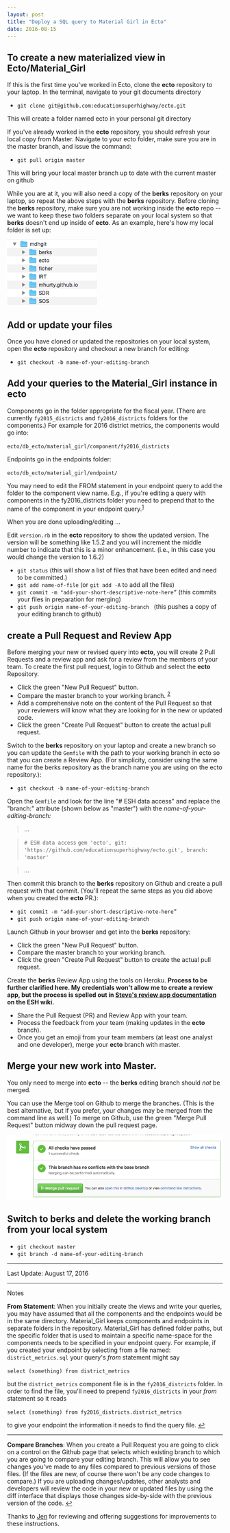 ```yaml
---
layout: post
title: "Deploy a SQL query to Material Girl in Ecto"
date: 2016-08-15
---
```


To create a new materialized view in Ecto/Material_Girl
--

If this is the first time you've worked in Ecto, clone the **ecto** repository to your laptop. 
In the terminal, navigate to your git documents directory

- `git clone git@github.com:educationsuperhighway/ecto.git`

This will create a folder named ecto in your personal git directory

If you've already worked in the **ecto** repository, you should refresh your local copy from Master. Navigate to your ecto folder, make sure you are in the master branch, and issue the command:

- `git pull origin master`

This will bring your local master branch up to date with the current master on github

While you are at it, you will also need a copy of the **berks** repository on your laptop, so repeat the above steps with the **berks** repository. Before cloning the **berks** repository, make sure you are not working inside the **ecto** repo -- we want to keep these two folders separate on your local system so that **berks** doesn't end up inside of **ecto**. As an example, here's how my local folder is set up:

![my git folders](/img/git-folders.png)

Add or update your files
------------------------

Once you have cloned or updated the repositories on your local system, open the **ecto** repository and checkout a new branch for editing:

- `git checkout -b name-of-your-editing-branch`

Add your queries to the Material\_Girl instance in ecto
-----------------

Components go in the folder appropriate for the fiscal year. (There are currently `fy2015_districts` and `fy2016_districts` folders for the components.) For example for 2016 district metrics, the components would go into:

`ecto/db_ecto/material_girl/component/fy2016_districts` 

Endpoints go in the endpoints folder:

`ecto/db_ecto/material_girl/endpoint/`

You may need to edit the FROM statement in your endpoint query to add the folder to the component view name. E.g., if you're editing a query with components in the fy2016_districts folder you need to prepend that to the name of the component in your endpoint query.<sup id='fnref1'>[1]</sup>

When you are done uploading/editing ... 

Edit `version.rb` in the **ecto** repository to show the updated version. The version will be something like 1.5.2 and you will increment the middle number to indicate that this is a minor enhancement. (i.e., in this case you would change the version to 1.6.2)

- `git status`
(this will show a list of files that have been edited and need to be committed.)
- `git add name-of-file` (or `git add -A` to add all the files)
- `git commit -m "add-your-short-descriptive-note-here”`
(this commits your files in preparation for merging)
- `git push origin name-of-your-editing-branch `
(this pushes a copy of your editing branch to github)

create a Pull Request and Review App
--

Before merging your new or revised query into **ecto**, you will create 2 Pull Requests and a review app and ask for a review from the members of your team. To create the first pull request, login to Github and select the **ecto** Repository.

- Click the green "New Pull Request" button.
- Compare the master branch to your working branch. <sup id='fnref2'>[2]</sup>
- Add a comprehensive note on the content of the Pull Request so that your reviewers will know what they are looking for in the new or updated code. 
- Click the green "Create Pull Request" button to create the actual pull request.


Switch to the **berks** repository on your laptop and create a new branch so you can update the `Gemfile` with the path to your working branch in ecto so that you can create a Review App. (For simplicity, consider using the same name for the berks repository as the branch name you are using on the ecto repository.):

- `git checkout -b name-of-your-editing-branch`

Open the `Gemfile` and look for the line "# ESH data access" and replace the "branch:" attribute (shown below as "master") with the _name-of-your-editing-branch:_

>... 

> `# ESH data access`
`gem 'ecto', git: 'https://github.com/educationsuperhighway/ecto.git', branch: 'master'`

>...

Then commit this branch to the **berks** repository on Github and create a pull request with that commit. (You'll repeat the same steps as you did above when you created the **ecto** PR.):

- `git commit -m "add-your-short-descriptive-note-here”`
- `git push origin name-of-your-editing-branch `

Launch Github in your browser and get into the **berks** repository: 

- Click the green "New Pull Request" button.
- Compare the master branch to your working branch.
- Click the green "Create Pull Request" button to create the actual pull request.

Create the **berks** Review App using the tools on Heroku. **Process to be further clarified here. My credentials won't allow me to create a review app, but the process is spelled out in [Steve's review app documentation](https://educationsuperhighway.atlassian.net/wiki/display/SOFTWARE/New+Heroku+Deploy+with+pipelines) on the ESH wiki.**

- Share the Pull Request (PR) and Review App with your team.
- Process the feedback from your team (making updates in the **ecto** branch). 
- Once you get an emoji from your team members (at least one analyst and one developer), merge your **ecto** branch with master.

Merge your new work into Master.
--------------------------------

You only need to merge into **ecto** -- the **berks** editing branch should *not* be merged.

You can use the Merge tool on Github to merge the branches. (This is the best alternative, but if you prefer, your changes may be merged from the command line as well.) To merge on Github, use the green "Merge Pull Request" button midway down the pull request page. 

![github merge](/img/github-merge.png)

Switch to **berks** and delete the working branch from your local system
------------------------------------------------

- `git checkout master`
- `git branch -d name-of-your-editing-branch`

---

Last Update: August 17, 2016

---

Notes
	
<a id="fn1"></a>
**From Statement**: 
When you initially create the views and write your queries, you may have assumed that all the components and the endpoints would be in the same directory. Material\_Girl keeps components and endpoints in separate folders in the repository. Material\_Girl has defined folder paths, but the specific folder that is used to maintain a specific name-space for the components needs to be specified in your endpoint query. For example, if you created your endpoint by selecting from a file named: `district_metrics.sql` your query's *from* statement might say 

`select (something) from district_metrics` 

but the `district_metrics` component file is in the `fy2016_districts` folder. In order to find the file, you'll need to prepend `fy2016_districts` in your *from* statement so it reads 

`select (something) from fy2016_districts.district_metrics` 

to give your endpoint the information it needs to find the query file. <a href="#fnref1"  class='footnoteBackLink'  title="Jump back to footnote 1 in the text.">&#x21A9;&#xFE0E;</a>

---

**Compare Branches**: 
When you create a Pull Request you are going to click on a control on the Github page that selects which existing branch to which you are going to compare your editing branch. This will allow you to see changes you've made to any files compared to previous versions of those files. (If the files are new, of course there won't be any code changes to compare.) If you are uploading changes/updates, other analysts and developers will review the code in your new or updated files by using the diff interface that displays those changes side-by-side with the previous version of the code. 
<a href="#fnref2"  class='footnoteBackLink'  title="Jump back to footnote 2 in the text.">&#x21A9;&#xFE0E;</a>

Thanks to [Jen][3] for reviewing and offering suggestions for improvements to these instructions.

[1]: #fn1
[2]: #fn2
[3]: https://github.com/jovergaag

